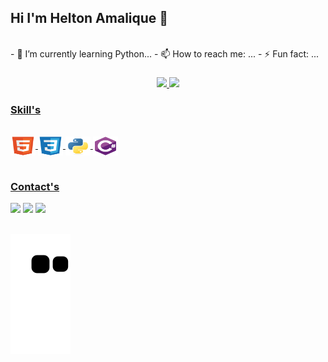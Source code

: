 ## Hi I'm Helton Amalique  👋
</br>
- 🌱 I’m currently learning Python...
- 📫 How to reach me: ...
- ⚡ Fun fact: ...

###

<div align="center">
  <a href="https://github.com/Helton-Amalique">
  <img height="139em" src="https://github-readme-stats.vercel.app/api?username=helton-amalique&show_icons=true&theme=dark&include_all_commits=true&count_private=true"/>
  <img height="139em" src="https://github-readme-stats.vercel.app/api/top-langs/?username=helton-amalique&layout=compact&langs_count=7&theme=dark"/>
</div>
  
  ### Skill's
  
<div style="display: inline_block"><br>
  <img align="center" alt="helt-HTML" height="30" width="40" src="https://raw.githubusercontent.com/devicons/devicon/master/icons/html5/html5-original.svg">
  <img align="center" alt="helt-CSS" height="30" width="40" src="https://raw.githubusercontent.com/devicons/devicon/master/icons/css3/css3-original.svg">
  <img align="center" alt="helt-Python" height="30" width="40" src="https://raw.githubusercontent.com/devicons/devicon/master/icons/python/python-original.svg">
  <img align="center" alt="helt-Csharp" height="30" width="40" src="https://raw.githubusercontent.com/devicons/devicon/master/icons/csharp/csharp-original.svg">
</div>
  </br>
  
  ### Contact's
  
<div> 

  <a href = "mailto:heltonamalique@gmail.com">
    <img src="https://img.shields.io/badge/-Gmail-%23333?style=for-the-badge&logo=gmail&logoColor=red" target="_blank"></a>
  
  <a href="https://www.linkedin.com/in/##############" target="_blank">
    <img src="https://img.shields.io/badge/-LinkedIn-%230077B5?style=for-the-badge&logo=linkedin&logoColor=white" target="_blank"></a> 
  
  <a href="https://twitter.com/helton_amalique" target="_blank">
    <img src="https://img.shields.io/badge/-Twitter-%23EA4335?style=for-the-badge&logo=youtube&logoColor=white" target="_blank"></a>
  
  </br>
  </br>
  
  ![Snake animation](https://github.com/Helton-Amalique/Helton-Amalique/blob/output/github-contribution-grid-snake.svg)
 
</div>
